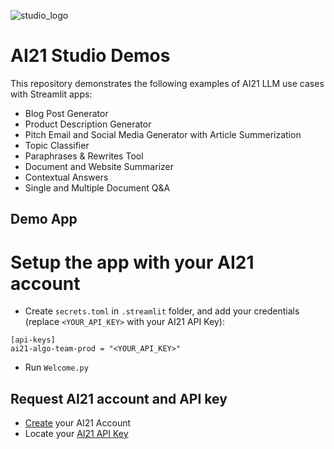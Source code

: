 
![studio_logo](https://github.com/chenw-ai21/ai21-studio-streamlit/assets/153112649/b38492fb-23df-4911-ab05-b934c96892ae)
# AI21 Studio Demos

This repository demonstrates the following examples of AI21 LLM use cases with Streamlit apps:
- Blog Post Generator
- Product Description Generator 
- Pitch Email and Social Media Generator with Article Summerization
- Topic Classifier
- Paraphrases & Rewrites Tool
- Document and Website Summarizer
- Contextual Answers
- Single and Multiple Document Q&A

## Demo App

# Setup the app with your AI21 account 
- Create `secrets.toml` in `.streamlit` folder,  and add your credentials (replace `<YOUR_API_KEY>` with your AI21 API Key):
```
[api-keys]
ai21-algo-team-prod = "<YOUR_API_KEY>"
```
- Run `Welcome.py`

## Request AI21 account and API key
- [Create]([url](https://studio.ai21.com/login)https://studio.ai21.com/login) your AI21 Account
- Locate your [AI21 API Key]([url](https://studio.ai21.com/account/api-key)https://studio.ai21.com/account/api-key) 
